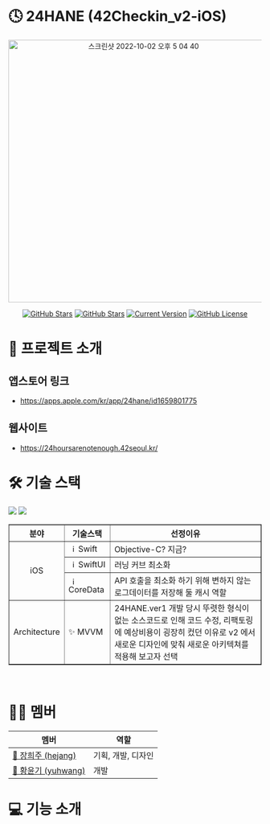 # 🕓 24HANE (42Checkin_v2-iOS)

 <div align="center">
<a align="center" href="https://24hoursarenotenough.42seoul.kr/">
  <img width="522" alt="스크린샷 2022-10-02 오후 5 04 40" src="https://user-images.githubusercontent.com/61973070/193444442-3f718559-06b5-43d5-bd31-6f91e9ee4194.png"></a></br>

[![GitHub Stars](https://img.shields.io/github/stars/ittzggd/24HANE_ver2?style=for-the-badge)](https://github.com/ittzggd/24HANE_ver2/stargazers) [![GitHub Stars](https://img.shields.io/github/issues/ittzggd/24HANE_ver2?style=for-the-badge)](https://github.com/ittzggd/24HANE_ver2/issues) [![Current Version](https://img.shields.io/badge/version-2.0.0-black?style=for-the-badge)](https://github.com/IgorAntun/node-chat) [![GitHub License](https://img.shields.io/github/license/ittzggd/24HANE_ver2?style=for-the-badge)](https://github.com/IgorAntun/node-chat/issues)

 </div>

# 💬 프로젝트 소개

## 앱스토어 링크

 - https://apps.apple.com/kr/app/24hane/id1659801775

## 웹사이트

 - https://24hoursarenotenough.42seoul.kr/

# 🛠 기술 스택

 <p>
  <img src="https://img.shields.io/badge/Swift-F05138?style=for-the-badge&logo=Swift&logoColor=white">
  <img src="https://img.shields.io/badge/SwiftUI-F05138?style=for-the-badge&logo=Swift&logoColor=black">
</p>
<div>

<table border="1">
  <th align="center">분야</th>
  <th align="center">기술스택</th>
  <th align="center">선정이유</th>
  <tr>
    <td rowspan="3" align="center">iOS</td>
    <td><img src="https://cdn-icons-png.flaticon.com/512/5968/5968371.png" width="15px" alt="_icon"/> Swift</td>
    <td>Objective-C? 지금?</td>
  </tr>
  <tr>
    <td><img src="https://developer.apple.com/assets/elements/icons/swiftui/swiftui-96x96_2x.png" width="15px" alt="_icon"/> SwiftUI</td>
    <td>러닝 커브 최소화</td>
  </tr>
  <tr>
    <td><img src="https://velog.velcdn.com/images/qnm83/post/92952fa1-24b5-4c85-b4a1-bd5d0ef015db/image.png" width="15px" alt="_icon"/> CoreData</td>
    <td>API 호출을 최소화 하기 위해 변하지 않는 로그데이터를 저장해 둘 캐시 역할</td>
  </tr>
  <tr>
    <td rowspan="5" align="center">Architecture</td>
    <td>✨ MVVM</td>
    <td>24HANE.ver1 개발 당시 뚜렷한 형식이 없는 소스코드로 인해 코드 수정, 리팩토링에 예상비용이 굉장히 컸던 이유로 v2 에서 새로운 디자인에 맞춰 새로운 아키텍쳐를 적용해 보고자 선택</td>
  </tr>
</table>

</div>
<br/>

# 🧑‍💻 멤버

<div align="center">

| 멤버 | 역할 |
| ----------------------------------------- | ----------------------------------------- |
| [🐇 장희주 (hejang)](https://github.com/ittzggd) | 기획, 개발, 디자인 |
| [🍎 황윤기 (yuhwang)](https://github.com/YunKi-H) | 개발 |

<!-- |  <a href="https://github.com/innovationacademy-kr"><img src="https://img.shields.io/badge/42Seoul-000000?style=flat-square&logo=42&logoColor=white" /></a> |
| ----------------------------------------- | -->
</div>


# 💻 기능 소개
